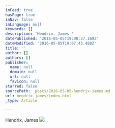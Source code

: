 ```yaml
---
inFeed: true
hasPage: true
inNav: false
inLanguage: null
keywords: []
description: 'Hendrix, James '
datePublished: '2016-05-05T19:08:37.169Z'
dateModified: '2016-05-05T19:07:43.480Z'
title: ''
author: []
authors: []
publisher:
  name: null
  domain: null
  url: null
  favicon: null
starred: false
sourcePath: _posts/2016-05-05-hendrix-james.md
url: hendrix-james/index.html
_type: Article

---
```

Hendrix, James
![](https://the-grid-user-content.s3-us-west-2.amazonaws.com/c3861e50-585b-4872-9122-756f33e08d5f.jpg)